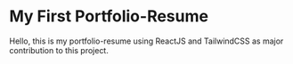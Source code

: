 # My First Portfolio-Resume

Hello, this is my portfolio-resume using ReactJS and TailwindCSS as major contribution to this project.

